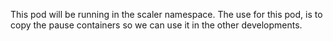This pod will be running in the scaler namespace. The use for this pod, is to copy the pause containers so we can use it in the other developments.

